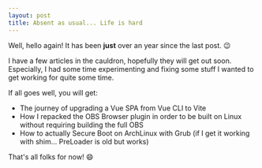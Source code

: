 ```yaml
---
layout: post
title: Absent as usual... Life is hard
---
```


Well, hello again!
It has been **just** over an year since the last post. :wink:

I have a few articles in the cauldron, hopefully they will get out soon.
Especially, I had some time experimenting and fixing some stuff I wanted to get working for quite some time.

If all goes well, you will get:

* The journey of upgrading a Vue SPA from Vue CLI to Vite
* How I repacked the OBS Browser plugin in order to be built on Linux without requiring building the full OBS
* How to actually Secure Boot on ArchLinux with Grub (if I get it working with shim... PreLoader is old but works)

That's all folks for now! :smile:
